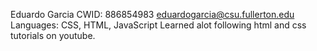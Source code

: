 Eduardo Garcia
CWID: 886854983
eduardogarcia@csu.fullerton.edu
Languages: CSS, HTML, JavaScript
Learned alot following html and css tutorials on youtube.
